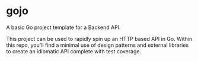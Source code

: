 # gojo
A basic Go project template for a Backend API.

This project can be used to rapidly spin up an HTTP based API in Go. Within this repo,
you'll find a minimal use of design patterns and external libraries to create an idiomatic
API complete with test coverage.
